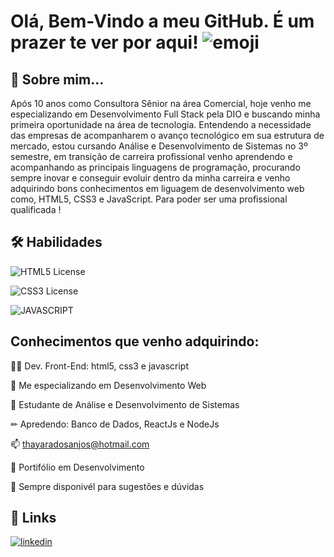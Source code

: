 
# Olá, Bem-Vindo a meu GitHub. É um prazer te ver por aqui! ![emoji](https://camo.githubusercontent.com/8dd1044426df54e4ae42f9df9d1957f058c02333f8776e66dc6d371a442529af/68747470733a2f2f656d6f6a69732e736c61636b6d6f6a69732e636f6d2f656d6f6a69732f696d616765732f313539333535353338392f393537392f626c6f625f657863697465642e6769663f31353933353535333839)

## 🚀 Sobre mim...
Após 10 anos como Consultora Sênior na área Comercial, hoje venho me especializando em Desenvolvimento Full Stack pela DIO e buscando minha primeira oportunidade na área de tecnologia. 
Entendendo a necessidade das empresas de acompanharem o avanço tecnológico em sua estrutura de mercado, estou cursando Análise e Desenvolvimento de Sistemas no 3º semestre, em transição de carreira profissional venho aprendendo e acompanhando as principais linguagens de programação, procurando sempre inovar e conseguir evoluir dentro da minha carreira e venho adquirindo bons conhecimentos em liguagem de desenvolvimento web como,  HTML5, CSS3 e JavaScript.
Para poder ser uma profissional qualificada !


## 🛠 Habilidades
![HTML5 License](https://img.shields.io/badge/HTML5-E34F26?style=for-the-badge&logo=html5&logoColor=white)

![CSS3 License](https://img.shields.io/badge/CSS3-1572B6?style=for-the-badge&logo=css3&logoColor=white)

![JAVASCRIPT](https://img.shields.io/badge/JavaScript-F7DF1E?style=for-the-badge&logo=javascript&logoColor=black)


## Conhecimentos que venho adquirindo:
👩‍💻 Dev. Front-End: html5, css3 e javascript

🧠 Me especializando em Desenvolvimento Web

📖 Estudante de Análise e Desenvolvimento de Sistemas

✏ Apredendo: Banco de Dados, ReactJs e NodeJs

📫 thayaradosanjos@hotmail.com

🔧 Portifólio em Desenvolvimento

🤔 Sempre disponivél para sugestões e dúvidas




## 🔗 Links

[![linkedin](https://img.shields.io/badge/linkedin-0A66C2?style=for-the-badge&logo=linkedin&logoColor=white)](https://www.linkedin.com/in/thayara-dos-anjos-156a6b212/)
